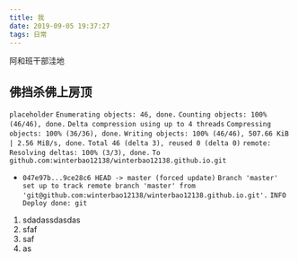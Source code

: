 ```yaml
---
title: 我
date: 2019-09-05 19:37:27
tags: 日常
---
```


阿和班干部洼地

## 佛挡杀佛上房顶

`placeholder`
`Enumerating objects: 46, done.`
`Counting objects: 100% (46/46), done.`
`Delta compression using up to 4 threads`
`Compressing objects: 100% (36/36), done.`
`Writing objects: 100% (46/46), 507.66 KiB | 2.56 MiB/s, done.`
`Total 46 (delta 3), reused 0 (delta 0)`
`remote: Resolving deltas: 100% (3/3), done.`
`To github.com:winterbao12138/winterbao12138.github.io.git`

 + `047e97b...9ce28c6 HEAD -> master (forced update)`
`Branch 'master' set up to track remote branch 'master' from 'git@github.com:winterbao12138/winterbao12138.github.io.git'.`
`INFO  Deploy done: git`

1. sdadassdasdas
2. sfaf
3. saf
4. as
